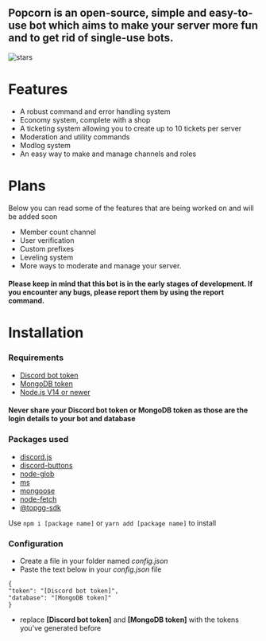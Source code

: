 ## Popcorn is an open-source, simple and easy-to-use bot which aims to make your server more fun and to get rid of single-use bots.
![stars](https://img.shields.io/github/stars/Dennis-5618/Popcorn?style=flat-square)

# Features
* A robust command and error handling system
* Economy system, complete with a shop
* A ticketing system allowing you to create up to 10 tickets per server
* Moderation and utility commands
* Modlog system
* An easy way to make and manage channels and roles

# Plans
Below you can read some of the features that are being worked on and will be added soon

* Member count channel
* User verification
* Custom prefixes
* Leveling system
* More ways to moderate and manage your server.

#### Please keep in mind that this bot is in the early stages of development. If you encounter any bugs, please report them by using the report command.


# Installation

### Requirements
* [Discord bot token](https://discord.com/developers/applications)
* [MongoDB token](https://www.mongodb.com/)
* [Node.js V14 or newer](https://nodejs.org/en/)
#### **Never share your Discord bot token or MongoDB token as those are the login details to your bot and database**

### Packages used
* [discord.js](https://github.com/discordjs/discord.js)
* [discord-buttons](https://github.com/AngeloCore/discord-buttons)
* [node-glob](https://github.com/isaacs/node-glob)
* [ms](https://github.com/vercel/ms)
* [mongoose](https://github.com/Automattic/mongoose)
* [node-fetch](https://github.com/node-fetch/node-fetch)
* [@topgg-sdk](https://github.com/top-gg/node-sdk)

Use `npm i [package name]` or `yarn add [package name]` to install

### Configuration
* Create a file in your folder named *config.json*
* Paste the text below in your *config.json* file
```
{
"token": "[Discord bot token]",
"database": "[MongoDB token]"
}
```
* replace **[Discord bot token]** and **[MongoDB token]** with the tokens you've generated before

